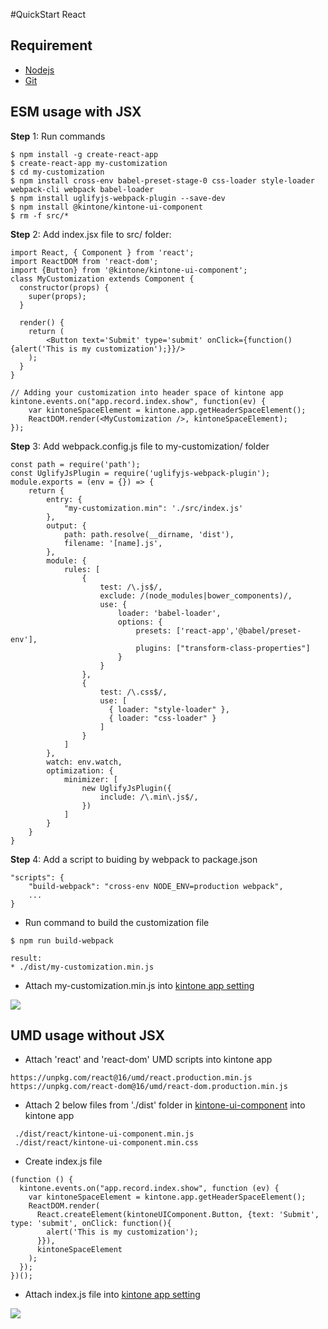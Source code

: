 #QuickStart React

## Requirement
* [Nodejs](https://nodejs.org/en/)
* [Git](https://git-scm.com/)

## ESM usage with JSX
**Step** 1: Run commands
```
$ npm install -g create-react-app
$ create-react-app my-customization
$ cd my-customization
$ npm install cross-env babel-preset-stage-0 css-loader style-loader webpack-cli webpack babel-loader
$ npm install uglifyjs-webpack-plugin --save-dev
$ npm install @kintone/kintone-ui-component
$ rm -f src/*
```
**Step** 2: Add index.jsx file to src/ folder:
```
import React, { Component } from 'react';
import ReactDOM from 'react-dom';
import {Button} from '@kintone/kintone-ui-component';
class MyCustomization extends Component {
  constructor(props) {
    super(props);
  }
 
  render() {
    return (
        <Button text='Submit' type='submit' onClick={function() {alert('This is my customization');}}/>
    );
  }
}

// Adding your customization into header space of kintone app
kintone.events.on("app.record.index.show", function(ev) {
    var kintoneSpaceElement = kintone.app.getHeaderSpaceElement();
    ReactDOM.render(<MyCustomization />, kintoneSpaceElement);
});
```

**Step** 3: Add webpack.config.js file to my-customization/ folder 
```
const path = require('path');
const UglifyJsPlugin = require('uglifyjs-webpack-plugin');
module.exports = (env = {}) => {
    return {
        entry: {
            "my-customization.min": './src/index.js'
        },
        output: {
            path: path.resolve(__dirname, 'dist'),
            filename: '[name].js',
        },
        module: {
            rules: [
                {
                    test: /\.js$/,
                    exclude: /(node_modules|bower_components)/,
                    use: {
                        loader: 'babel-loader',
                        options: {
                            presets: ['react-app','@babel/preset-env'],
                            plugins: ["transform-class-properties"]
                        }
                    }
                },
                {
                    test: /\.css$/,
                    use: [
                      { loader: "style-loader" },
                      { loader: "css-loader" }
                    ]
                }
            ]
        },
        watch: env.watch,
        optimization: {
            minimizer: [
                new UglifyJsPlugin({ 
                    include: /\.min\.js$/,
                })
            ]
        }
    }
}
```
**Step** 4: Add a script to buiding by webpack to package.json
```
"scripts": {
    "build-webpack": "cross-env NODE_ENV=production webpack",
    ...
}
```
* Run command to build the customization file
```
$ npm run build-webpack
```
```
result:
* ./dist/my-customization.min.js
```
* Attach my-customization.min.js into [kintone app setting](https://help.kintone.com/en/k/user/js_customize.html)

![](../img/result.PNG)

## UMD usage without JSX
*  Attach 'react' and 'react-dom' UMD scripts into kintone app
```
https://unpkg.com/react@16/umd/react.production.min.js
https://unpkg.com/react-dom@16/umd/react-dom.production.min.js
``` 
*  Attach 2 below files from './dist' folder in [kintone-ui-component](https://github.com/kintone-labs/kintone-ui-component/tree/master) into kintone app
```
 ./dist/react/kintone-ui-component.min.js
 ./dist/react/kintone-ui-component.min.css
```
* Create index.js file
```
(function () {
  kintone.events.on("app.record.index.show", function (ev) {
    var kintoneSpaceElement = kintone.app.getHeaderSpaceElement();
    ReactDOM.render(
      React.createElement(kintoneUIComponent.Button, {text: 'Submit', type: 'submit', onClick: function(){
        alert('This is my customization');
      }}),
      kintoneSpaceElement
    );
  });
})();
```
* Attach index.js file into [kintone app setting](https://help.kintone.com/en/k/user/js_customize.html)

![](../img/result.PNG)
